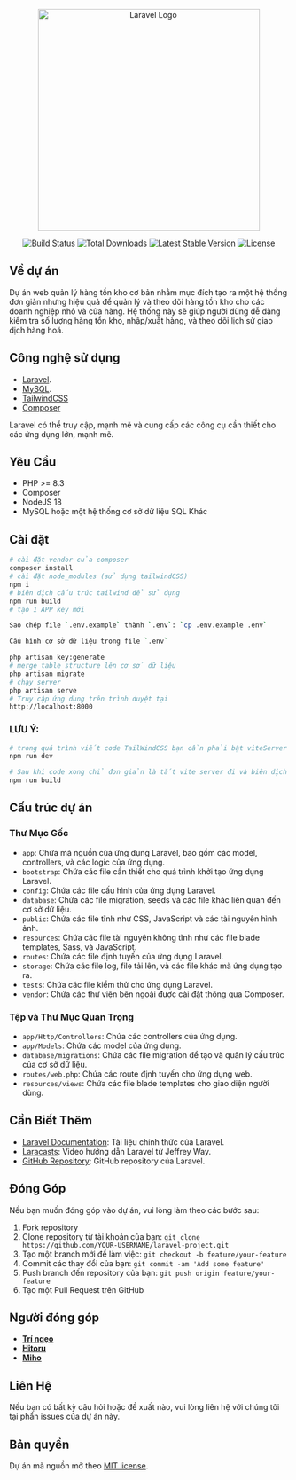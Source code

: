 <p align="center"><a href="https://laravel.com" target="_blank"><img src="https://raw.githubusercontent.com/laravel/art/master/logo-lockup/5%20SVG/2%20CMYK/1%20Full%20Color/laravel-logolockup-cmyk-red.svg" width="400" alt="Laravel Logo"></a></p>

<p align="center">
<a href="https://github.com/laravel/framework/actions"><img src="https://github.com/laravel/framework/workflows/tests/badge.svg" alt="Build Status"></a>
<a href="https://packagist.org/packages/laravel/framework"><img src="https://img.shields.io/packagist/dt/laravel/framework" alt="Total Downloads"></a>
<a href="https://packagist.org/packages/laravel/framework"><img src="https://img.shields.io/packagist/v/laravel/framework" alt="Latest Stable Version"></a>
<a href="https://packagist.org/packages/laravel/framework"><img src="https://img.shields.io/packagist/l/laravel/framework" alt="License"></a>
</p>

## Về dự án

Dự án web quản lý hàng tồn kho cơ bản nhằm mục đích tạo ra một hệ thống đơn giản nhưng hiệu quả để quản lý và theo dõi hàng tồn kho cho các doanh nghiệp nhỏ và cửa hàng. Hệ thống này sẽ giúp người dùng dễ dàng kiểm tra số lượng hàng tồn kho, nhập/xuất hàng, và theo dõi lịch sử giao dịch hàng hoá.

## Công nghệ sử dụng
- [Laravel](https://laravel.com/).
- [MySQL](https://www.mysql.com/).
- [TailwindCSS](https://tailwindcss.com/)
- [Composer](https://getcomposer.org/download/)

Laravel có thể truy cập, mạnh mẽ và cung cấp các công cụ cần thiết cho các ứng dụng lớn, mạnh mẽ.

## Yêu Cầu

- PHP >= 8.3
- Composer
- NodeJS 18
- MySQL hoặc một hệ thống cơ sở dữ liệu SQL Khác


## Cài đặt

```bash
# cài đặt vendor của composer
composer install
# cài đặt node_modules (sử dụng tailwindCSS)
npm i
# biên dịch cấu trúc tailwind để sử dụng
npm run build
# tạo 1 APP key mới

Sao chép file `.env.example` thành `.env`: `cp .env.example .env`

Cấu hình cơ sở dữ liệu trong file `.env`

php artisan key:generate
# merge table structure lên cơ sở dữ liệu
php artisan migrate
# chạy server
php artisan serve
# Truy cập ứng dụng trên trình duyệt tại 
http://localhost:8000
```

### LƯU Ý:
```bash
# trong quá trình viết code TailWindCSS bạn cần phải bật viteServer thông qua lệnh
npm run dev

# Sau khi code xong chỉ đơn giản là tắt vite server đi và biên dịch tailwindCSS
npm run build
```

## Cấu trúc dự án
### Thư Mục Gốc

- `app`: Chứa mã nguồn của ứng dụng Laravel, bao gồm các model, controllers, và các logic của ứng dụng.
- `bootstrap`: Chứa các file cần thiết cho quá trình khởi tạo ứng dụng Laravel.
- `config`: Chứa các file cấu hình của ứng dụng Laravel.
- `database`: Chứa các file migration, seeds và các file khác liên quan đến cơ sở dữ liệu.
- `public`: Chứa các file tĩnh như CSS, JavaScript và các tài nguyên hình ảnh.
- `resources`: Chứa các file tài nguyên không tĩnh như các file blade templates, Sass, và JavaScript.
- `routes`: Chứa các file định tuyến của ứng dụng Laravel.
- `storage`: Chứa các file log, file tải lên, và các file khác mà ứng dụng tạo ra.
- `tests`: Chứa các file kiểm thử cho ứng dụng Laravel.
- `vendor`: Chứa các thư viện bên ngoài được cài đặt thông qua Composer.

### Tệp và Thư Mục Quan Trọng

- `app/Http/Controllers`: Chứa các controllers của ứng dụng.
- `app/Models`: Chứa các model của ứng dụng.
- `database/migrations`: Chứa các file migration để tạo và quản lý cấu trúc của cơ sở dữ liệu.
- `routes/web.php`: Chứa các route định tuyến cho ứng dụng web.
- `resources/views`: Chứa các file blade templates cho giao diện người dùng.


## Cần Biết Thêm

- [Laravel Documentation](https://laravel.com/docs): Tài liệu chính thức của Laravel.
- [Laracasts](https://laracasts.com): Video hướng dẫn Laravel từ Jeffrey Way.
- [GitHub Repository](https://github.com/laravel/laravel): GitHub repository của Laravel.

## Đóng Góp

Nếu bạn muốn đóng góp vào dự án, vui lòng làm theo các bước sau:

1. Fork repository
2. Clone repository từ tài khoản của bạn: `git clone https://github.com/YOUR-USERNAME/laravel-project.git`
3. Tạo một branch mới để làm việc: `git checkout -b feature/your-feature`
4. Commit các thay đổi của bạn: `git commit -am 'Add some feature'`
5. Push branch đến repository của bạn: `git push origin feature/your-feature`
6. Tạo một Pull Request trên GitHub


## Người đóng góp

- **[Trí ngẹo](https://vehikl.com/)**
- **[Hitoru](https://tighten.co)**
- **[Miho](https://webreinvent.com/)**

## Liên Hệ

Nếu bạn có bất kỳ câu hỏi hoặc đề xuất nào, vui lòng liên hệ với chúng tôi tại
phần issues của dự án này.

## Bản quyền

Dự án mã nguồn mở theo [MIT license](https://opensource.org/licenses/MIT).
